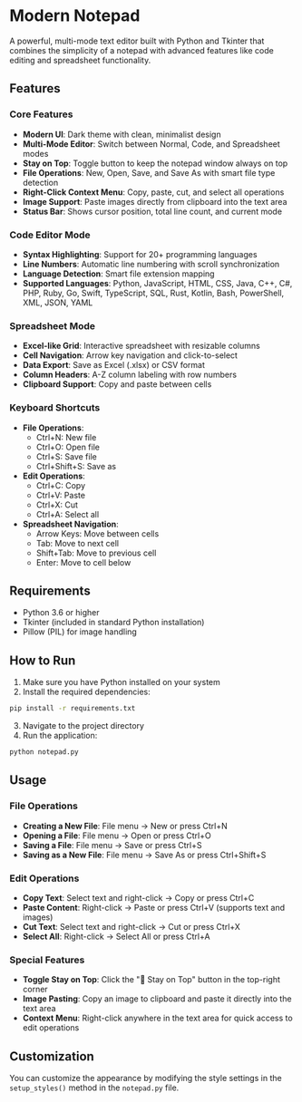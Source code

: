 # Modern Notepad

A powerful, multi-mode text editor built with Python and Tkinter that combines the simplicity of a notepad with advanced features like code editing and spreadsheet functionality.

## Features

### Core Features
- **Modern UI**: Dark theme with clean, minimalist design
- **Multi-Mode Editor**: Switch between Normal, Code, and Spreadsheet modes
- **Stay on Top**: Toggle button to keep the notepad window always on top
- **File Operations**: New, Open, Save, and Save As with smart file type detection
- **Right-Click Context Menu**: Copy, paste, cut, and select all operations
- **Image Support**: Paste images directly from clipboard into the text area
- **Status Bar**: Shows cursor position, total line count, and current mode

### Code Editor Mode
- **Syntax Highlighting**: Support for 20+ programming languages
- **Line Numbers**: Automatic line numbering with scroll synchronization
- **Language Detection**: Smart file extension mapping
- **Supported Languages**: Python, JavaScript, HTML, CSS, Java, C++, C#, PHP, Ruby, Go, Swift, TypeScript, SQL, Rust, Kotlin, Bash, PowerShell, XML, JSON, YAML

### Spreadsheet Mode
- **Excel-like Grid**: Interactive spreadsheet with resizable columns
- **Cell Navigation**: Arrow key navigation and click-to-select
- **Data Export**: Save as Excel (.xlsx) or CSV format
- **Column Headers**: A-Z column labeling with row numbers
- **Clipboard Support**: Copy and paste between cells

### Keyboard Shortcuts
- **File Operations**:
  - Ctrl+N: New file
  - Ctrl+O: Open file
  - Ctrl+S: Save file
  - Ctrl+Shift+S: Save as
- **Edit Operations**:
  - Ctrl+C: Copy
  - Ctrl+V: Paste
  - Ctrl+X: Cut
  - Ctrl+A: Select all
- **Spreadsheet Navigation**:
  - Arrow Keys: Move between cells
  - Tab: Move to next cell
  - Shift+Tab: Move to previous cell
  - Enter: Move to cell below

## Requirements

- Python 3.6 or higher
- Tkinter (included in standard Python installation)
- Pillow (PIL) for image handling

## How to Run

1. Make sure you have Python installed on your system
2. Install the required dependencies:

```bash
pip install -r requirements.txt
```

3. Navigate to the project directory
4. Run the application:

```bash
python notepad.py
```

## Usage

### File Operations
- **Creating a New File**: File menu → New or press Ctrl+N
- **Opening a File**: File menu → Open or press Ctrl+O
- **Saving a File**: File menu → Save or press Ctrl+S
- **Saving as a New File**: File menu → Save As or press Ctrl+Shift+S

### Edit Operations
- **Copy Text**: Select text and right-click → Copy or press Ctrl+C
- **Paste Content**: Right-click → Paste or press Ctrl+V (supports text and images)
- **Cut Text**: Select text and right-click → Cut or press Ctrl+X
- **Select All**: Right-click → Select All or press Ctrl+A

### Special Features
- **Toggle Stay on Top**: Click the "📌 Stay on Top" button in the top-right corner
- **Image Pasting**: Copy an image to clipboard and paste it directly into the text area
- **Context Menu**: Right-click anywhere in the text area for quick access to edit operations

## Customization

You can customize the appearance by modifying the style settings in the `setup_styles()` method in the `notepad.py` file.